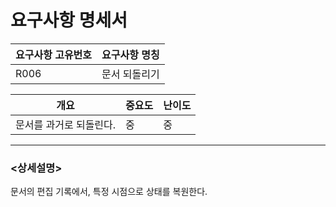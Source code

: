 요구사항 명세서
===================

|요구사항 고유번호|요구사항 명칭|
|---|---|
|R006|문서 되돌리기|    
  
|개요|중요도|난이도|
|---|---|---|
|문서를 과거로 되돌린다.|중|중|

---
### <상세설명>  
문서의 편집 기록에서, 특정 시점으로 상태를 복원한다.